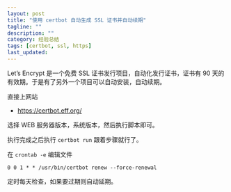 ```yaml
---
layout: post
title: "使用 certbot 自动生成 SSL 证书并自动续期"
tagline: ""
description: ""
category: 经验总结
tags: [certbot, ssl, https]
last_updated:
---
```


Let’s Encrypt 是一个免费 SSL 证书发行项目，自动化发行证书，证书有 90 天的有效期。于是有了另外一个项目可以自动安装，自动续期。

直接上网站

- <https://certbot.eff.org/>

选择 WEB 服务器版本，系统版本，然后执行脚本即可。

执行完成之后执行 `certbot run` 跟着步骤就行了。

在 `crontab -e` 编辑文件

    0 0 1 * * /usr/bin/certbot renew --force-renewal

定时每天检查，如果要过期则自动延期。


